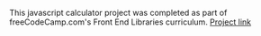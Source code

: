 This javascript calculator project was completed as part of freeCodeCamp.com's Front End Libraries curriculum.
[Project link](https://brock-poesiat.github.io/Javascript_Calculator/)
